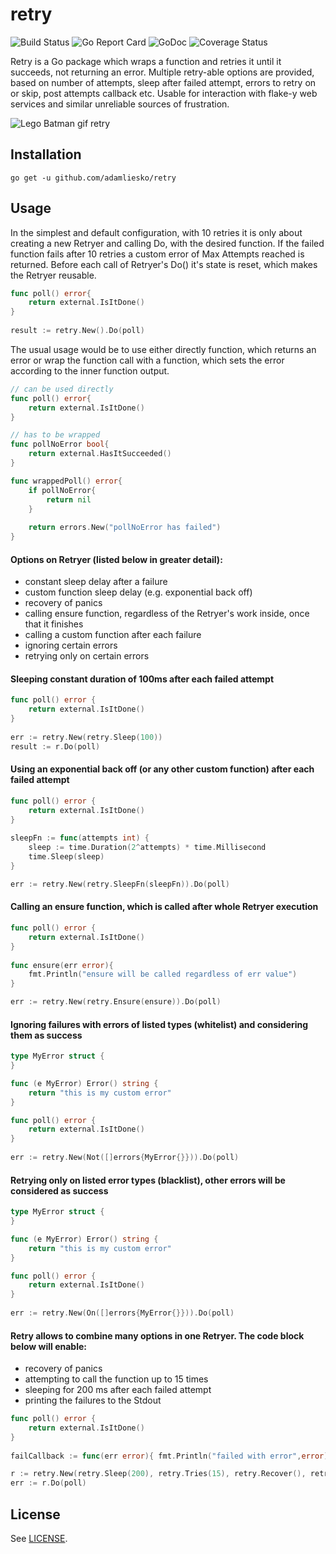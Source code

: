 # retry
![Build Status](https://secure.travis-ci.org/adamliesko/retry.svg)
![Go Report Card](https://goreportcard.com/badge/github.com/adamliesko/retry)
![GoDoc](https://godoc.org/github.com/adamliesko/retry?status.svg)
![Coverage Status](https://img.shields.io/coveralls/adamliesko/retry.svg)

Retry is a Go package which wraps a function and retries it until it succeeds, not returning an error. Multiple retry-able
options are provided, based on number of attempts, sleep after failed attempt, errors to retry on or skip, post attempts
callback etc. Usable for interaction with flake-y web services and similar unreliable sources of frustration.

![Lego Batman gif retry](https://media.giphy.com/media/JJhiRdcYfcokU/giphy.gif)
## Installation

```
go get -u github.com/adamliesko/retry
```

## Usage

In the simplest and default configuration, with 10 retries it is only about creating a new Retryer and calling Do, with
the desired function. If the failed function fails after 10 retries a custom error of Max Attempts reached is returned.
Before each call of Retryer's Do() it's state is reset, which makes the Retryer reusable.
```go
func poll() error{
    return external.IsItDone() 
}
    
result := retry.New().Do(poll)
```

The usual usage would be to use either directly function, which returns an error or wrap the function call with a function,
which sets the error according to the inner function output.

```go
// can be used directly
func poll() error{
    return external.IsItDone() 
}

// has to be wrapped
func pollNoError bool{
	return external.HasItSucceeded()
}

func wrappedPoll() error{
	if pollNoError{
		return nil
	}
	
	return errors.New("pollNoError has failed")
}
```

#### Options on Retryer (listed below in greater detail):
- constant sleep delay after a failure
- custom function sleep delay (e.g. exponential back off)
- recovery of panics
- calling ensure function, regardless of the Retryer's work inside, once that it finishes
- calling a custom function after each failure
- ignoring certain errors
- retrying only on certain errors

#### Sleeping constant duration of 100ms after each failed attempt
```go
func poll() error {
    return external.IsItDone() 
}
    
err := retry.New(retry.Sleep(100))
result := r.Do(poll)
```


#### Using an exponential back off (or any other custom function) after each failed attempt
```go
func poll() error {
    return external.IsItDone()
}
        
sleepFn := func(attempts int) {
    sleep := time.Duration(2^attempts) * time.Millisecond
    time.Sleep(sleep)
}

err := retry.New(retry.SleepFn(sleepFn)).Do(poll)
```

#### Calling an ensure function, which is called after whole Retryer execution
```go
func poll() error {
    return external.IsItDone()
}
        
func ensure(err error){
	fmt.Println("ensure will be called regardless of err value")
}

err := retry.New(retry.Ensure(ensure)).Do(poll)
```

#### Ignoring failures with errors of listed types (whitelist) and considering them as success
```go
type MyError struct {
}

func (e MyError) Error() string {
	return "this is my custom error"
}

func poll() error {
    return external.IsItDone()
}
        
err := retry.New(Not([]errors{MyError{}})).Do(poll)
```

#### Retrying only on listed error types (blacklist), other errors will be considered as success
```go
type MyError struct {
}

func (e MyError) Error() string {
	return "this is my custom error"
}

func poll() error {
    return external.IsItDone()
}
        
err := retry.New(On([]errors{MyError{}})).Do(poll)
```

#### Retry allows to combine many options in one Retryer. The code block below will enable:

- recovery of panics
- attempting to call the function up to 15 times
- sleeping for 200 ms after each failed attempt
- printing the failures to the Stdout

```go
func poll() error {
    return external.IsItDone()
}
     
failCallback := func(err error){ fmt.Println("failed with error",error) }

r := retry.New(retry.Sleep(200), retry.Tries(15), retry.Recover(), retry.AfterEachFail(failCallback)
err := r.Do(poll)
```

## License
See [LICENSE](LICENSE).
